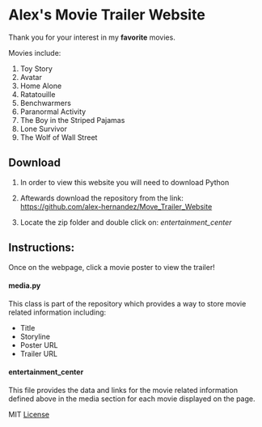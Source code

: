 # Alex's Movie Trailer Website

Thank you for your interest in my **favorite** movies.

Movies include:
1. Toy Story
2. Avatar
3. Home Alone
4. Ratatouille
5. Benchwarmers
6. Paranormal Activity
7. The Boy in the Striped Pajamas
8. Lone Survivor
9. The Wolf of Wall Street

## Download

1. In order to view this website you will need to download Python

2. Aftewards download the repository from the link:
https://github.com/alex-hernandez/Move_Trailer_Website

3. Locate the zip folder and double click on: _entertainment_center_

## Instructions:

Once on the webpage, click a movie poster to view the trailer!

#### media.py
This class is part of the repository which provides a way to store movie related information including:

* Title
* Storyline
* Poster URL
* Trailer URL

#### entertainment_center
This file provides the data and links for the movie related information
defined above in the media section for each movie displayed on the page.

MIT [License](https://github.com/alex-hernandez/Move_Trailer_Website/blob/master/LICENSE)
